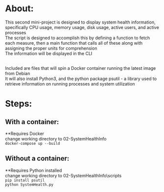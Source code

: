 # About:
This second mini-project is designed to display system health information, specifically CPU usage, memory usage, disk usage, active users, and active processes <br>
The script is designed to accomplish this by defining a function to fetch each measure, then a main function that calls all of these along with assigning the proper units for comprehension <br>
The information will be displayed in the CLI <br>
<br>

Included are files that will spin a Docker container running the latest image from Debian <br>
It will also install Python3, and the python package psutil - a library used to retrieve information on running processes and system utilization

# Steps:

## With a container:
**Requires Docker <br>
change working directory to 02-SystemHealthInfo <br>
`docker-compose up --build` <br>

## Without a container:
**Requires Python installed <br>
change working directory to 02-SystemHealthInfo\scripts <br>
`pip install psutil` <br>
`python SystemHealth.py` <br>

